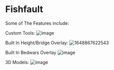 # Fishfault
Some of The Features include:

Custom Tools:
![image](https://user-images.githubusercontent.com/93109251/180105969-3bf5a3c1-af23-4840-94b5-fba86b2b54a2.png)

Built In Height/Bridge Overlay:
![1648867622543](https://user-images.githubusercontent.com/93109251/180105598-a6e9bede-bb74-4388-a571-047884dbd54d.png)

Built In Bedwars Overlay 
![image](https://user-images.githubusercontent.com/93109251/180105868-3a854747-7e82-462f-a65d-953169941770.png)

3D Models:
![image](https://user-images.githubusercontent.com/93109251/180106291-46053056-8802-4650-bbeb-20a2acd658e0.png)
